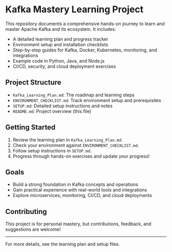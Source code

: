 # Kafka Mastery Learning Project

This repository documents a comprehensive hands-on journey to learn and master Apache Kafka and its ecosystem. It includes:

- A detailed learning plan and progress tracker
- Environment setup and installation checklists
- Step-by-step guides for Kafka, Docker, Kubernetes, monitoring, and integrations
- Example code in Python, Java, and Node.js
- CI/CD, security, and cloud deployment exercises

## Project Structure
- `Kafka_Learning_Plan.md`: The roadmap and learning steps
- `ENVIRONMENT_CHECKLIST.md`: Track environment setup and prerequisites
- `SETUP.md`: Detailed setup instructions and notes
- `README.md`: Project overview (this file)

## Getting Started
1. Review the learning plan in `Kafka_Learning_Plan.md`.
2. Check your environment against `ENVIRONMENT_CHECKLIST.md`.
3. Follow setup instructions in `SETUP.md`.
4. Progress through hands-on exercises and update your progress!

## Goals
- Build a strong foundation in Kafka concepts and operations
- Gain practical experience with real-world tools and integrations
- Explore microservices, monitoring, CI/CD, and cloud deployments

## Contributing
This project is for personal mastery, but contributions, feedback, and suggestions are welcome!

---

For more details, see the learning plan and setup files.
